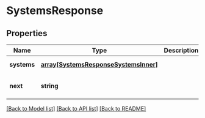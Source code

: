 # SystemsResponse

## Properties
Name | Type | Description | Notes
------------ | ------------- | ------------- | -------------
**systems** | [**array[SystemsResponseSystemsInner]**](SystemsResponseSystemsInner.md) |  | [default to null]
**next** | **string** |  | [optional] [default to null]

[[Back to Model list]](../README.md#documentation-for-models) [[Back to API list]](../README.md#documentation-for-api-endpoints) [[Back to README]](../README.md)


